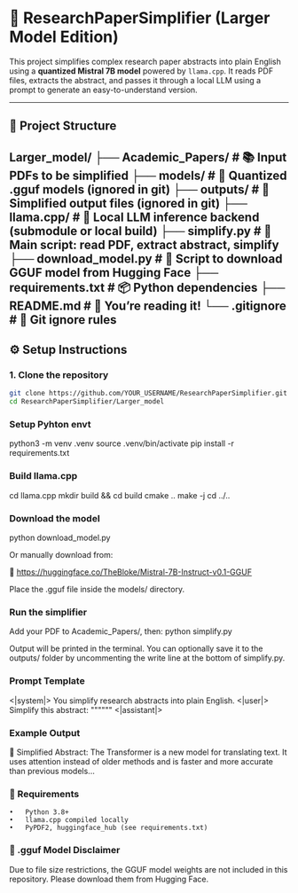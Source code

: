 # 🔬 ResearchPaperSimplifier (Larger Model Edition)

This project simplifies complex research paper abstracts into plain English using a **quantized Mistral 7B model** powered by `llama.cpp`. It reads PDF files, extracts the abstract, and passes it through a local LLM using a prompt to generate an easy-to-understand version.

---

## 📁 Project Structure

Larger_model/
├── Academic_Papers/         # 📚 Input PDFs to be simplified
├── models/                  # 🧠 Quantized .gguf models (ignored in git)
├── outputs/                 # 📝 Simplified output files (ignored in git)
├── llama.cpp/               # 🔧 Local LLM inference backend (submodule or local build)
├── simplify.py              # 🎯 Main script: read PDF, extract abstract, simplify
├── download_model.py        # 🔽 Script to download GGUF model from Hugging Face
├── requirements.txt         # 📦 Python dependencies
├── README.md                # 📖 You’re reading it!
└── .gitignore               # 🚫 Git ignore rules
---

## ⚙️ Setup Instructions

### 1. Clone the repository

```bash
git clone https://github.com/YOUR_USERNAME/ResearchPaperSimplifier.git
cd ResearchPaperSimplifier/Larger_model
```
### Setup Pyhton envt

python3 -m venv .venv
source .venv/bin/activate
pip install -r requirements.txt

### Build llama.cpp

cd llama.cpp
mkdir build && cd build
cmake ..
make -j
cd ../..

### Download the model

python download_model.py

Or manually download from:

🔗 https://huggingface.co/TheBloke/Mistral-7B-Instruct-v0.1-GGUF

Place the .gguf file inside the models/ directory.

### Run the simplifier

Add your PDF to Academic_Papers/, then:
python simplify.py

Output will be printed in the terminal. You can optionally save it to the outputs/ folder by uncommenting the write line at the bottom of simplify.py.

### Prompt Template

<|system|>
You simplify research abstracts into plain English.
<|user|>
Simplify this abstract:
"""<ABSTRACT>"""
<|assistant|>

### Example Output

📝 Simplified Abstract:
The Transformer is a new model for translating text. It uses attention instead of older methods and is faster and more accurate than previous models...

### 📌 Requirements
	•	Python 3.8+
	•	llama.cpp compiled locally
	•	PyPDF2, huggingface_hub (see requirements.txt)

### 🚫 .gguf Model Disclaimer

Due to file size restrictions, the GGUF model weights are not included in this repository. Please download them from Hugging Face.